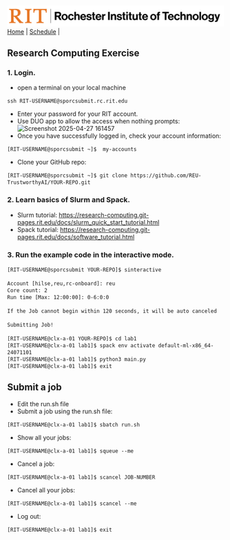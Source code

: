 [<img width=900 src="../img/logo_rit.png?raw=yes">](../README.md)   
[Home](../README.md) |
[Schedule](../schedule.md) |

## Research Computing Exercise

### 1. Login.
- open a terminal on your local machine
```
ssh RIT-USERNAME@sporcsubmit.rc.rit.edu
```
- Enter your password for your RIT account.
- Use DUO app to allow the access when nothing prompts:
![Screenshot 2025-04-27 161457](https://github.com/user-attachments/assets/781923b0-6b02-47e9-a58b-247ce56938f4)
- Once you have successfully logged in, check your account information:
```
[RIT-USERNAME@sporcsubmit ~]$  my-accounts
```
- Clone your GitHub repo:
```
[RIT-USERNAME@sporcsubmit ~]$ git clone https://github.com/REU-TrustworthyAI/YOUR-REPO.git
```
### 2. Learn basics of Slurm and Spack.
- Slurm tutorial: https://research-computing.git-pages.rit.edu/docs/slurm_quick_start_tutorial.html
- Spack tutorial: https://research-computing.git-pages.rit.edu/docs/software_tutorial.html

### 3. Run the example code in the interactive mode.
```
[RIT-USERNAME@sporcsubmit YOUR-REPO]$ sinteractive

Account [hilse,reu,rc-onboard]: reu
Core count: 2
Run time [Max: 12:00:00]: 0-6:0:0

If the Job cannot begin within 120 seconds, it will be auto canceled

Submitting Job!

[RIT-USERNAME@clx-a-01 YOUR-REPO]$ cd lab1
[RIT-USERNAME@clx-a-01 lab1]$ spack env activate default-ml-x86_64-24071101
[RIT-USERNAME@clx-a-01 lab1]$ python3 main.py
[RIT-USERNAME@clx-a-01 lab1]$ exit
```
## Submit a job
- Edit the run.sh file
- Submit a job using the run.sh file:
```
[RIT-USERNAME@clx-a-01 lab1]$ sbatch run.sh
```
- Show all your jobs:
```
[RIT-USERNAME@clx-a-01 lab1]$ squeue --me
```
- Cancel a job:
```
[RIT-USERNAME@clx-a-01 lab1]$ scancel JOB-NUMBER
```
- Cancel all your jobs:
```
[RIT-USERNAME@clx-a-01 lab1]$ scancel --me
```
- Log out:
```
[RIT-USERNAME@clx-a-01 lab1]$ exit
```
 
